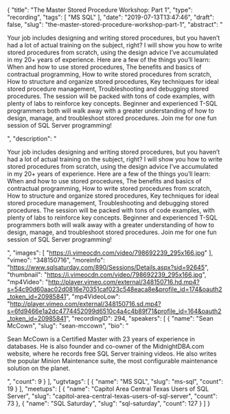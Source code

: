 {
  "title": "The Master Stored Procedure Workshop: Part 1",
  "type": "recording",
  "tags": [
    "MS SQL"
  ],
  "date": "2019-07-13T13:47:46",
  "draft": false,
  "slug": "the-master-stored-procedure-workshop-part-1",
  "abstract": "<p>Your job includes designing and writing stored procedures, but you haven’t had a lot of actual training on the subject, right? I will show you how to write stored procedures from scratch, using the design advice I’ve accumulated in my 20+ years of experience. Here are a few of the things you’ll learn: When and how to use stored procedures, The benefits and basics of contractual programming, How to write stored procedures from scratch, How to structure and organize stored procedures, Key techniques for ideal stored procedure management, Troubleshooting and debugging stored procedures. The session will be packed with tons of code examples, with plenty of labs to reinforce key concepts.  Beginner and experienced T-SQL programmers both will walk away with a greater understanding of how to design, manage, and troubleshoot stored procedures. Join me for one fun session of SQL Server programming!</p>",
  "description": "<p>Your job includes designing and writing stored procedures, but you haven’t had a lot of actual training on the subject, right? I will show you how to write stored procedures from scratch, using the design advice I’ve accumulated in my 20+ years of experience. Here are a few of the things you’ll learn: When and how to use stored procedures, The benefits and basics of contractual programming, How to write stored procedures from scratch, How to structure and organize stored procedures, Key techniques for ideal stored procedure management, Troubleshooting and debugging stored procedures. The session will be packed with tons of code examples, with plenty of labs to reinforce key concepts.  Beginner and experienced T-SQL programmers both will walk away with a greater understanding of how to design, manage, and troubleshoot stored procedures. Join me for one fun session of SQL Server programming!</p>",
  "images": [
    "https://i.vimeocdn.com/video/798692239_295x166.jpg"
  ],
  "vimeo": "348150716",
  "moreinfo": "https://www.sqlsaturday.com/890/Sessions/Details.aspx?sid=92645",
  "thumbnail": "https://i.vimeocdn.com/video/798692239_295x166.jpg",
  "mp4Video": "http://player.vimeo.com/external/348150716.hd.mp4?s=54c90d60aac02d0816e70351caf023c548eaca8e&profile_id=174&oauth2_token_id=20985841",
  "mp4VideoLow": "http://player.vimeo.com/external/348150716.sd.mp4?s=6fd9466e1a2dc4774452099d6510c4a4c4b89f71&profile_id=164&oauth2_token_id=20985841",
  "recordingID": 294,
  "speakers": [
    {
      "name": "Sean McCown",
      "slug": "sean-mccown",
      "bio": "<p>Sean McCown is a Certified Master with 23 years of experience in databases. He is also founder and co-owner of the MidnightDBA.com website, where he records free SQL Server training videos. He also writes the popular Minion Maintenance suite, the most configurable maintenance solution on the planet.</p>",
      "count": 9
    }
  ],
  "ugtvtags": [
    {
      "name": "MS SQL",
      "slug": "ms-sql",
      "count": 19
    }
  ],
  "meetups": [
    {
      "name": "Capitol Area Central Texas Users of SQL Server",
      "slug": "capitol-area-central-texas-users-of-sql-server",
      "count": 73
    },
    {
      "name": "SQL Saturday",
      "slug": "sql-saturday",
      "count": 127
    }
  ]
}